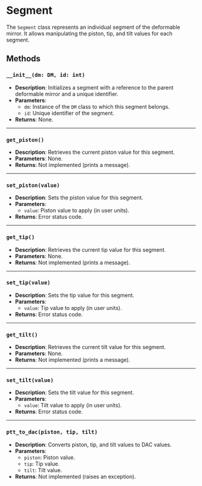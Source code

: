 # Segment

The `Segment` class represents an individual segment of the deformable mirror. It allows manipulating the piston, tip, and tilt values for each segment.

## Methods

### `__init__(dm: DM, id: int)`
- **Description**: Initializes a segment with a reference to the parent deformable mirror and a unique identifier.
- **Parameters**:
  - `dm`: Instance of the `DM` class to which this segment belongs.
  - `id`: Unique identifier of the segment.
- **Returns**: None.

---

### `get_piston()`
- **Description**: Retrieves the current piston value for this segment.
- **Parameters**: None.
- **Returns**: Not implemented (prints a message).

---

### `set_piston(value)`
- **Description**: Sets the piston value for this segment.
- **Parameters**:
  - `value`: Piston value to apply (in user units).
- **Returns**: Error status code.

---

### `get_tip()`
- **Description**: Retrieves the current tip value for this segment.
- **Parameters**: None.
- **Returns**: Not implemented (prints a message).

---

### `set_tip(value)`
- **Description**: Sets the tip value for this segment.
- **Parameters**:
  - `value`: Tip value to apply (in user units).
- **Returns**: Error status code.

---

### `get_tilt()`
- **Description**: Retrieves the current tilt value for this segment.
- **Parameters**: None.
- **Returns**: Not implemented (prints a message).

---

### `set_tilt(value)`
- **Description**: Sets the tilt value for this segment.
- **Parameters**:
  - `value`: Tilt value to apply (in user units).
- **Returns**: Error status code.

---

### `ptt_to_dac(piston, tip, tilt)`
- **Description**: Converts piston, tip, and tilt values to DAC values.
- **Parameters**:
  - `piston`: Piston value.
  - `tip`: Tip value.
  - `tilt`: Tilt value.
- **Returns**: Not implemented (raises an exception).
